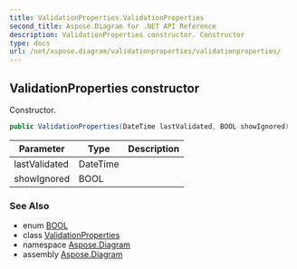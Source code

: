```yaml
---
title: ValidationProperties.ValidationProperties
second_title: Aspose.Diagram for .NET API Reference
description: ValidationProperties constructor. Constructor
type: docs
url: /net/aspose.diagram/validationproperties/validationproperties/
---
```

## ValidationProperties constructor

Constructor.

```csharp
public ValidationProperties(DateTime lastValidated, BOOL showIgnored)
```

| Parameter | Type | Description |
| --- | --- | --- |
| lastValidated | DateTime |  |
| showIgnored | BOOL |  |

### See Also

* enum [BOOL](../../bool/)
* class [ValidationProperties](../)
* namespace [Aspose.Diagram](../../validationproperties/)
* assembly [Aspose.Diagram](../../../)


